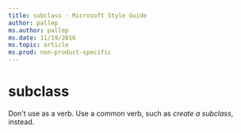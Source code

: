 ```yaml
---
title: subclass - Microsoft Style Guide
author: pallep
ms.author: pallep
ms.date: 11/19/2016
ms.topic: article
ms.prod: non-product-specific
---
```


# subclass

Don't use as a verb. Use a common verb, such as *create a subclass*, instead.
